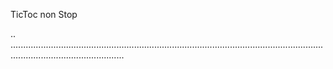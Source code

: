 TicToc non Stop

..
.........................................................................................................................................................................